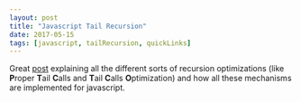 ```yaml
---
layout: post
title: "Javascript Tail Recursion"
date: 2017-05-15
tags: [javascript, tailRecursion, quickLinks]
---
```


Great [post](http://lucasfcosta.com/2017/05/08/All-About-Recursion-PTC-TCO-and-STC-in-JavaScript.html) explaining all the different sorts of recursion optimizations (like **P**roper **T**ail **C**alls and **T**ail **C**alls **O**ptimization) and how all these mechanisms are implemented for javascript.
